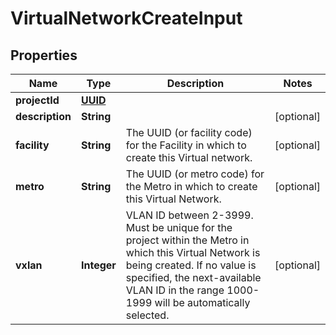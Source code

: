 
# VirtualNetworkCreateInput

## Properties
Name | Type | Description | Notes
------------ | ------------- | ------------- | -------------
**projectId** | [**UUID**](UUID.md) |  | 
**description** | **String** |  |  [optional]
**facility** | **String** | The UUID (or facility code) for the Facility in which to create this Virtual network. |  [optional]
**metro** | **String** | The UUID (or metro code) for the Metro in which to create this Virtual Network. |  [optional]
**vxlan** | **Integer** | VLAN ID between 2-3999. Must be unique for the project within the Metro in which this Virtual Network is being created. If no value is specified, the next-available VLAN ID in the range 1000-1999 will be automatically selected. |  [optional]



